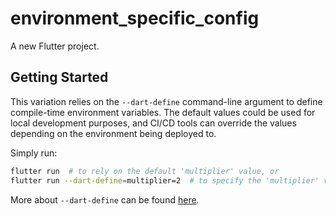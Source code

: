 # environment_specific_config

A new Flutter project.

## Getting Started

This variation relies on the `--dart-define` command-line argument to define compile-time environment variables. The
default values could be used for local development purposes, and CI/CD tools can override the values depending on the
environment being deployed to.

Simply run:

```sh
flutter run  # to rely on the default 'multiplier' value, or
flutter run --dart-define=multiplier=2  # to specify the 'multiplier' value
```

More about `--dart-define` can be found [here](https://itnext.io/flutter-1-17-no-more-flavors-no-more-ios-schemas-command-argument-that-solves-everything-8b145ed4285d).
